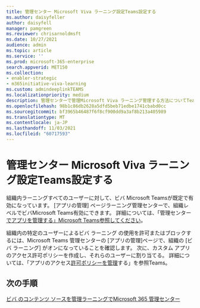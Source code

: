 ```yaml
---
title: 管理センター Microsoft Viva ラーニング設定Teams設定する
ms.author: daisyfeller
author: daisyfell
manager: pamgreen
ms.reviewer: chrisarnoldmsft
ms.date: 10/27/2021
audience: admin
ms.topic: article
ms.service: ''
ms.prod: microsoft-365-enterprise
search.appverid: MET150
ms.collection:
- enabler-strategic
- m365initiative-viva-learning
ms.custom: admindeeplinkTEAMS
ms.localizationpriority: medium
description: 管理センターで管理Microsoft Viva ラーニング管理する方法についてTeamsします。
ms.openlocfilehash: 98b1c86db2628a5dfd5beb71edbe1741cbabd0cc
ms.sourcegitcommit: bf3965b46487f6f8cf900dd9a3af8b213a405989
ms.translationtype: MT
ms.contentlocale: ja-JP
ms.lasthandoff: 11/03/2021
ms.locfileid: "60717593"
---
```

# <a name="set-up-microsoft-viva-learning-in-the-teams-admin-center"></a>管理センター Microsoft Viva ラーニング設定Teams設定する

組織内ラーニングすべてのユーザーに対して、ビバ Microsoft Teamsが既定で有効になっています。 [アプリの管理] ページラーニング管理センターで、組織レベルでビバMicrosoft Teams有効にできます。 詳細については、「管理センター[でアプリを管理する」Microsoft Teams参照してください](/microsoftteams/manage-apps)。

組織内の特定のユーザーによるビバ ラーニング の使用を許可またはブロックするには、Microsoft Teams 管理センターの [アプリの管理]ページで、組織の [ビバ ラーニング] がオンになっていることを確認します。 次に、カスタム アプリのアクセス許可ポリシーを作成し、それらのユーザーに割り当てる。 詳細については、「アプリのアクセス[許可ポリシーを管理](/microsoftteams/teams-app-permission-policies)する」を参照Teams。

## <a name="next-step"></a>次の手順

[ビバ のコンテンツ ソースを管理ラーニングでMicrosoft 365 管理センター](content-sources-365-admin-center.md)
